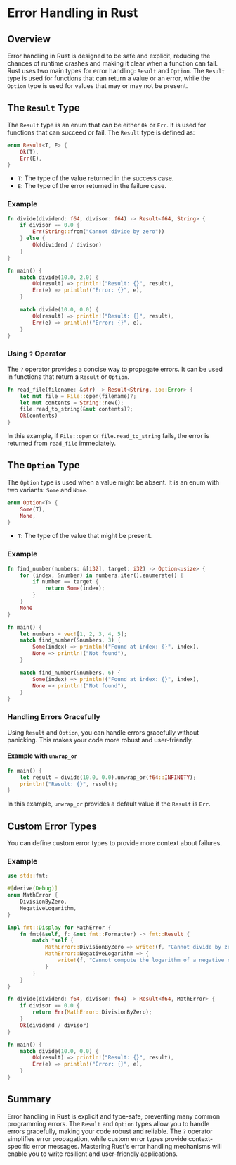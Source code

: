# Error Handling in Rust

## Overview

Error handling in Rust is designed to be safe and explicit, reducing the chances of runtime crashes and making it clear when a function can fail. Rust uses two main types for error handling: `Result` and `Option`. The `Result` type is used for functions that can return a value or an error, while the `Option` type is used for values that may or may not be present.

## The `Result` Type

The `Result` type is an enum that can be either `Ok` or `Err`. It is used for functions that can succeed or fail. The `Result` type is defined as:

```rust
enum Result<T, E> {
    Ok(T),
    Err(E),
}
```

- `T`: The type of the value returned in the success case.
- `E`: The type of the error returned in the failure case.

### Example

```rust
fn divide(dividend: f64, divisor: f64) -> Result<f64, String> {
    if divisor == 0.0 {
        Err(String::from("Cannot divide by zero"))
    } else {
        Ok(dividend / divisor)
    }
}

fn main() {
    match divide(10.0, 2.0) {
        Ok(result) => println!("Result: {}", result),
        Err(e) => println!("Error: {}", e),
    }

    match divide(10.0, 0.0) {
        Ok(result) => println!("Result: {}", result),
        Err(e) => println!("Error: {}", e),
    }
}
```

### Using `?` Operator

The `?` operator provides a concise way to propagate errors. It can be used in functions that return a `Result` or `Option`.

```rust
fn read_file(filename: &str) -> Result<String, io::Error> {
    let mut file = File::open(filename)?;
    let mut contents = String::new();
    file.read_to_string(&mut contents)?;
    Ok(contents)
}
```

In this example, if `File::open` or `file.read_to_string` fails, the error is returned from `read_file` immediately.

## The `Option` Type

The `Option` type is used when a value might be absent. It is an enum with two variants: `Some` and `None`.

```rust
enum Option<T> {
    Some(T),
    None,
}
```

- `T`: The type of the value that might be present.

### Example

```rust
fn find_number(numbers: &[i32], target: i32) -> Option<usize> {
    for (index, &number) in numbers.iter().enumerate() {
        if number == target {
            return Some(index);
        }
    }
    None
}

fn main() {
    let numbers = vec![1, 2, 3, 4, 5];
    match find_number(&numbers, 3) {
        Some(index) => println!("Found at index: {}", index),
        None => println!("Not found"),
    }

    match find_number(&numbers, 6) {
        Some(index) => println!("Found at index: {}", index),
        None => println!("Not found"),
    }
}
```

### Handling Errors Gracefully

Using `Result` and `Option`, you can handle errors gracefully without panicking. This makes your code more robust and user-friendly.

#### Example with `unwrap_or`

```rust
fn main() {
    let result = divide(10.0, 0.0).unwrap_or(f64::INFINITY);
    println!("Result: {}", result);
}
```

In this example, `unwrap_or` provides a default value if the `Result` is `Err`.

## Custom Error Types

You can define custom error types to provide more context about failures.

### Example

```rust
use std::fmt;

#[derive(Debug)]
enum MathError {
    DivisionByZero,
    NegativeLogarithm,
}

impl fmt::Display for MathError {
    fn fmt(&self, f: &mut fmt::Formatter) -> fmt::Result {
        match *self {
            MathError::DivisionByZero => write!(f, "Cannot divide by zero"),
            MathError::NegativeLogarithm => {
                write!(f, "Cannot compute the logarithm of a negative number")
            }
        }
    }
}

fn divide(dividend: f64, divisor: f64) -> Result<f64, MathError> {
    if divisor == 0.0 {
        return Err(MathError::DivisionByZero);
    }
    Ok(dividend / divisor)
}

fn main() {
    match divide(10.0, 0.0) {
        Ok(result) => println!("Result: {}", result),
        Err(e) => println!("Error: {}", e),
    }
}
```

## Summary

Error handling in Rust is explicit and type-safe, preventing many common programming errors. The `Result` and `Option` types allow you to handle errors gracefully, making your code robust and reliable. The `?` operator simplifies error propagation, while custom error types provide context-specific error messages. Mastering Rust's error handling mechanisms will enable you to write resilient and user-friendly applications.
